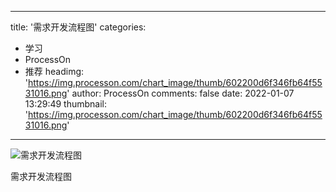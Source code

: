 
---
title: '需求开发流程图'
categories: 
 - 学习
 - ProcessOn
 - 推荐
headimg: 'https://img.processon.com/chart_image/thumb/602200d6f346fb64f5531016.png'
author: ProcessOn
comments: false
date: 2022-01-07 13:29:49
thumbnail: 'https://img.processon.com/chart_image/thumb/602200d6f346fb64f5531016.png'
---

<div>   
<img class="thumb" alt="需求开发流程图" src="https://img.processon.com/chart_image/thumb/602200d6f346fb64f5531016.png" referrerpolicy="no-referrer">
<p>需求开发流程图</p>  
</div>
            